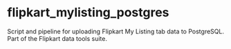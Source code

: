 # flipkart_mylisting_postgres
Script and pipeline for uploading Flipkart My Listing tab data to PostgreSQL. Part of the Flipkart data tools suite.
